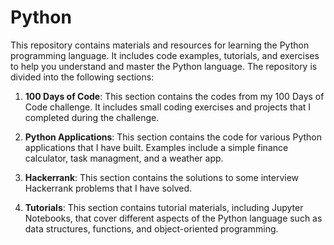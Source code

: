 # Python 

This repository contains materials and resources for learning the Python programming language. It includes code examples, tutorials, and exercises to help you understand and master the Python language. The repository is divided into the following sections:

1. **100 Days of Code**: This section contains the codes from my 100 Days of Code challenge. It includes small coding exercises and projects that I completed during the challenge.

2. **Python Applications**: This section contains the code for various Python applications that I have built. Examples include a simple finance calculator, task managment, and a weather app.

3. **Hackerrank**: This section contains the solutions to some interview Hackerrank problems that I have solved.

4. **Tutorials**: This section contains tutorial materials, including Jupyter Notebooks, that cover different aspects of the Python language such as data structures, functions, and object-oriented programming.
